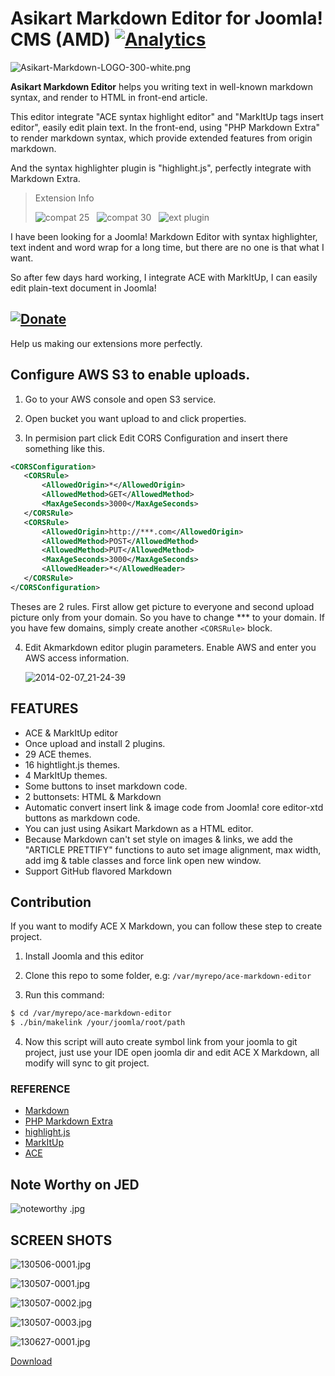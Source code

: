 # Asikart Markdown Editor for Joomla! CMS (AMD) [![Analytics](https://ga-beacon.appspot.com/UA-48372917-1/ace-markdown-editor/readme)](https://github.com/igrigorik/ga-beacon)


![Asikart-Markdown-LOGO-300-white.png][1]

**Asikart Markdown Editor** helps you writing text in well-known markdown syntax, and render to HTML in front-end article.

This editor integrate "ACE syntax highlight editor" and "MarkItUp tags insert editor", easily edit plain text. In the front-end, using "PHP Markdown Extra" to render markdown syntax, which provide extended features from origin markdown.

And the syntax highlighter plugin is "highlight.js", perfectly integrate with Markdown Extra.
 

> Extension Info
>
> ![compat 25][2] &nbsp; ![compat 30][3] &nbsp; ![ext plugin][4]

I have been looking for a Joomla! Markdown Editor with syntax highlighter, text indent and word wrap for a long time, but there are no one is that what I want.

So after few days hard working, I integrate ACE with MarkItUp, I can easily edit plain-text document in Joomla!

## [![Donate](http://f.cl.ly/items/201r3g370r0r461l3x2b/btn_donate_LG.gif)](http://ext.asikart.com/donate-us.html)

Help us making our extensions more perfectly.


## Configure AWS S3 to enable uploads.

1. Go to your AWS console and open S3 service. 

2. Open bucket you want upload to and click properties. 

3. In permision part click Edit CORS Configuration and insert there something like this.

``` xml
<CORSConfiguration>
   <CORSRule>
       <AllowedOrigin>*</AllowedOrigin>
       <AllowedMethod>GET</AllowedMethod>
       <MaxAgeSeconds>3000</MaxAgeSeconds>
   </CORSRule>
   <CORSRule>
       <AllowedOrigin>http://***.com</AllowedOrigin>
       <AllowedMethod>POST</AllowedMethod>
       <AllowedMethod>PUT</AllowedMethod>
       <MaxAgeSeconds>3000</MaxAgeSeconds>
       <AllowedHeader>*</AllowedHeader>
   </CORSRule>
</CORSConfiguration>
````
   
   Theses are 2 rules. First allow get picture to everyone and second upload picture only from your domain.  So you have to change *** to your domain. If you have few domains, simply create another `<CORSRule>` block.

4. Edit Akmarkdown editor plugin parameters. Enable AWS and enter you AWS access information.
   
   ![2014-02-07_21-24-39](https://f.cloud.github.com/assets/650741/2111051/46f9bd80-900c-11e3-9a2e-76edf90d3e18.png)


## FEATURES

  * ACE & MarkItUp editor
  * Once upload and install 2 plugins.
  * 29 ACE themes.
  * 16 hightlight.js themes.
  * 4 MarkItUp themes.
  * Some buttons to inset markdown code.
  * 2 buttonsets: HTML & Markdown
  * Automatic convert insert link & image code from Joomla! core editor-xtd buttons as markdown code.
  * You can just using Asikart Markdown as a HTML editor.
  * Because Markdown can't set style on images & links, we add the "ARTICLE PRETTIFY" functions to auto set image alignment, max width, add img & table classes and force link open new window.
  * Support GitHub flavored Markdown

## Contribution

If you want to modify ACE X Markdown, you can follow these step to create project.

1. Install Joomla and this editor

2. Clone this repo to some folder, e.g: `/var/myrepo/ace-markdown-editor`

3. Run this command:

``` bash
$ cd /var/myrepo/ace-markdown-editor
$ ./bin/makelink /your/joomla/root/path
```

4. Now this script will auto create symbol link from your joomla to git project, just use your IDE open joomla dir and edit ACE X Markdown, all modify will sync to git project.
 

### REFERENCE

<ul>
<li><a href="http://daringfireball.net/projects/markdown/syntax" target="_blank">Markdown</a></li>
<li><a href="http://michelf.ca/projects/php-markdown/extra/" target="_blank">PHP Markdown Extra</a></li>
<li><a href="http://softwaremaniacs.org/soft/highlight/en/" target="_blank">highlight.js</a></li>
<li><a href="http://markitup.jaysalvat.com/home/" target="_blank">MarkItUp</a></li>
<li><a href="http://ace.ajax.org/" target="_blank">ACE</a></li>
</ul>

## Note Worthy on JED

![noteworthy .jpg][6]


## SCREEN SHOTS

![130506-0001.jpg][7]

![130507-0001.jpg][8]

![130507-0002.jpg][9]

![130507-0003.jpg][10]

![130627-0001.jpg][11]


 [Download][5]

   [1]: http://ext.asikart.com/images/extensions/markdown/Asikart-Markdown-LOGO-300-white.png
   [2]: http://ext.asikart.com/images/global/extension/compat_25.png
   [3]: http://ext.asikart.com/images/global/extension/compat_30.png
   [4]: http://ext.asikart.com/images/global/extension/ext_plugin.png
   [5]: http://ext.asikart.com/downloads/ace-x-markdown-editor.html
   [6]: http://ext.asikart.com/images/extensions/remoteimage/noteworthy%20.jpg
   [7]: http://ext.asikart.com/images/extensions/markdown/130506-0001.jpg
   [8]: http://ext.asikart.com/images/extensions/markdown/130507-0001.jpg
   [9]: http://ext.asikart.com/images/extensions/markdown/130507-0002.jpg
   [10]: http://ext.asikart.com/images/extensions/markdown/130507-0003.jpg
   [11]: http://ext.asikart.com/images/extensions/markdown/130627-0001.jpg
  
